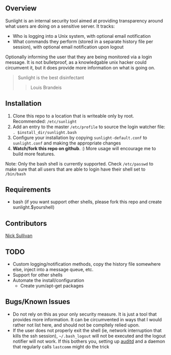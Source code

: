 ## Overview
Sunlight is an internal security tool aimed at providing transparency around what users are doing on a sensitive server. It tracks:
* Who is logging into a Unix system, with optional email notification
* What commands they perform (stored in a separate history file per session), with optional email notification upon logout

Optionally informing the user that they are being monitored via a login message. It is not bulletproof, as a knowledgable unix hacker could circumvent it, but it does provide more information on what is going on.

> Sunlight is the best disinfectant
> > Louis Brandeis


## Installation
1. Clone this repo to a location that is writeable only by root. Recommended: `/etc/sunlight`
2. Add an entry to the master `/etc/profile` to source the login watcher file:
    `. $install_dir/sunlight.bash`
3. Configure your installation by copying `sunlight-default.conf` to `sunlight.conf` and making the appropriate changes
4. **Watch/fork this repo on github**. :) More usage will encourage me to build more features.

Note: Only the bash shell is currently supported. Check `/etc/passwd` to make sure that all users that are able to login have their shell set to `/bin/bash`


## Requirements
* bash (if you want support other shells, please fork this repo and create sunlight.$yourshell)


## Contributors
[Nick Sullivan](http://www.linkedin.com/in/nicksullivan)


## TODO
* Custom logging/notification methods, copy the history file somewhere else, inject into a message queue, etc.
* Support for other shells
* Automate the install/configuration
    * Create yum/apt-get packages
   

## Bugs/Known Issues
* Do not rely on this as your only security measure. It is just a tool that provides more information. It can be circumvented in ways that I would rather not list here, and should not be compltely relied upon. 
* If the user does not properly exit the shell (ie, network interruption that kills the ssh session), `~/.bash_logout` will not be executed and the logout notifier will not work. If this bothers you, setting up [auditd](http://www.cyberciti.biz/tips/linux-audit-files-to-see-who-made-changes-to-a-file.html) and a daemon that regularly calls `lastcomm` might do the trick
